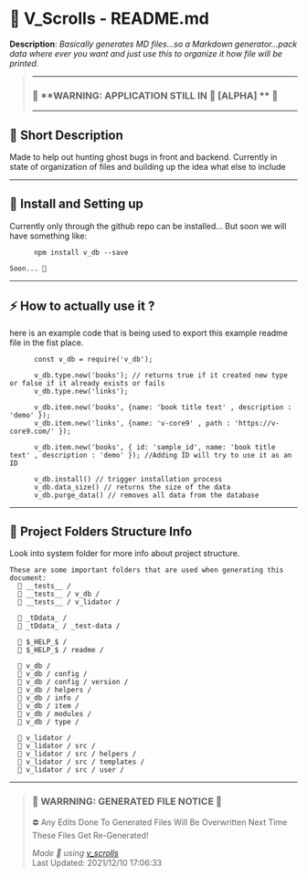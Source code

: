 # **🧾 V_Scrolls - README.md**    
 

 **Description**: _Basically generates MD files...so a Markdown generator...pack data where ever you want and just use this to organize it how file will be printed._  
  
>---  
>### 🚧 **WARNING: APPLICATION STILL IN 🧱 [ALPHA] **  🚧  
>---   
## **💭 Short Description**    

Made to help out hunting ghost bugs in front and backend.
                  Currently in state of organization of files and building up the idea what else to include    

---
## **🚕 Install and Setting up**    

Currently only through the github repo can be installed...
    But soon we will have something like:
          
          npm install v_db --save
          
    Soon... 🚀    

---
## **⚡ How to actually use it ?**    

here is an example code that is being used to export this example readme file in the fist place. 
          
          
          const v_db = require('v_db');
          
          v_db.type.new('books'); // returns true if it created new type or false if it already exists or fails
          v_db.type.new('links');
          
          v_db.item.new('books', {name: 'book title text' , description : 'demo' }); 
          v_db.item.new('links', {name: 'v-core9' , path : 'https://v-core9.com/' });
          
          v_db.item.new('books', { id: 'sample_id', name: 'book title text' , description : 'demo' }); //Adding ID will try to use it as an ID
    
          v_db.install() // trigger installation process 
          v_db.data_size() // returns the size of the data 
          v_db.purge_data() // removes all data from the database
        

---
## **📁 Project Folders Structure Info**    

Look into system folder for more info about project structure. 
    
    These are some important folders that are used when generating this document:
      📁 __tests__ /
      📁 __tests__ / v_db /
      📁 __tests__ / v_lidator /

      📁 _tDdata_ / 
      📁 _tDdata_ / _test-data / 

      📁 $_HELP_$ / 
      📁 $_HELP_$ / readme / 

      📁 v_db / 
      📁 v_db / config / 
      📁 v_db / config / version / 
      📁 v_db / helpers / 
      📁 v_db / info / 
      📁 v_db / item / 
      📁 v_db / modules / 
      📁 v_db / type / 
      
      📁 v_lidator / 
      📁 v_lidator / src /     
      📁 v_lidator / src / helpers /
      📁 v_lidator / src / templates /
      📁 v_lidator / src / user /         

---
>### 🔻 **WARRNING: GENERATED FILE NOTICE**  🔻 
> ⛔ Any Edits Done To Generated Files Will Be Overwritten Next Time These Files Get Re-Generated!  
>  
> _Made 💖 using [v_scrolls]("https://github.com/V-core9/v_scrolls")_      
> Last Updated:  2021/12/10 17:06:33 
